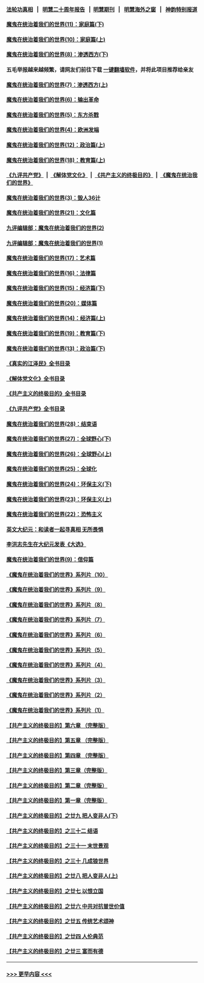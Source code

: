 #### [法轮功真相](https://github.com/gfw-breaker/truth/blob/master/README.md?t=0) &nbsp;&nbsp;|&nbsp;&nbsp; [明慧二十周年报告](https://github.com/gfw-breaker/mh-reports/blob/master/README.md?t=0) &nbsp;&nbsp;|&nbsp;&nbsp;[明慧期刊](https://github.com/gfw-breaker/mh-qikan) &nbsp;&nbsp;|&nbsp;&nbsp; [明慧海外之窗](https://github.com/gfw-breaker/mh-news/blob/master/README.md?t=0) &nbsp;&nbsp;|&nbsp;&nbsp; [神韵特别报道](https://github.com/gfw-breaker/mh-news/blob/master/shenyun.md?t=0)
#### [魔鬼在统治着我们的世界(11)：家庭篇(下)](../pages/nsc422/n10440961.md?t=11280501) 
#### [魔鬼在统治着我们的世界(10)：家庭篇(上)](../pages/nsc422/n10435448.md?t=11280501) 
#### [魔鬼在统治着我们的世界(8)：渗透西方(下)](../pages/nsc422/n10429603.md?t=11280501) 
#### 五毛举报越来越频繁，请网友们前往下载 [一键翻墙软件](https://github.com/gfw-breaker/ssr-accounts)，并将此项目推荐给亲友
#### [魔鬼在统治着我们的世界(7)：渗透西方(上)](../pages/nsc422/n10426013.md?t=11280501) 
#### [魔鬼在统治着我们的世界(6)：输出革命](../pages/nsc422/n10421536.md?t=11280501) 
#### [魔鬼在统治着我们的世界(5)：东方杀戮](../pages/nsc422/n10417707.md?t=11280501) 
#### [魔鬼在统治着我们的世界(4)：欧洲发端](../pages/nsc422/n10414890.md?t=11280501) 
#### [魔鬼在统治着我们的世界(12)：政治篇(上)](../pages/nsc422/n10444576.md?t=11280501) 
#### [魔鬼在统治着我们的世界(18)：教育篇(上)](../pages/nsc422/n10526970.md?t=11280501) 
#### [《九评共产党》](https://github.com/begood0513/9ping.md/blob/master/README.md) &nbsp;|&nbsp; [《解体党文化》](../../../../jtdwh.md/blob/master/README.md)  &nbsp;|&nbsp; [《共产主义的终极目的》](../../../../gczydzjmd.md/blob/master/README.md) &nbsp;|&nbsp; [《魔鬼在统治我们的世界》](../../../../mgztzwmdsj.md/blob/master/README.md) 
#### [魔鬼在统治着我们的世界(3)：毁人36计](../pages/nsc422/n10411583.md?t=11280501) 
#### [魔鬼在统治着我们的世界(21)：文化篇](../pages/nsc422/n10597706.md?t=11280501) 
#### [九评编辑部：魔鬼在统治着我们的世界(2)](../pages/nsc422/n10410036.md?t=11280501) 
#### [九评编辑部：魔鬼在统治着我们的世界(1)](../pages/nsc422/n10406825.md?t=11280501) 
#### [魔鬼在统治着我们的世界(17)：艺术篇](../pages/nsc422/n10499093.md?t=11280501) 
#### [魔鬼在统治着我们的世界(16)：法律篇](../pages/nsc422/n10485969.md?t=11280501) 
#### [魔鬼在统治着我们的世界(15)：经济篇(下)](../pages/nsc422/n10469975.md?t=11280501) 
#### [魔鬼在统治着我们的世界(20)：媒体篇](../pages/nsc422/n10586579.md?t=11280501) 
#### [魔鬼在统治着我们的世界(14)：经济篇(上)](../pages/nsc422/n10457370.md?t=11280501) 
#### [魔鬼在统治着我们的世界(19)：教育篇(下)](../pages/nsc422/n10564808.md?t=11280501) 
#### [魔鬼在统治着我们的世界(13)：政治篇(下)](../pages/nsc422/n10448270.md?t=11280501) 
#### [《真实的江泽民》全书目录](../pages/nsc422/n13721399.md?t=11280501) 
#### [《解体党文化》全书目录](../pages/nsc422/n13721157.md?t=11280501) 
#### [《共产主义的终极目的》全书目录](../pages/nsc422/n13721048.md?t=11280501) 
#### [《九评共产党》全书目录](../pages/nsc422/n13708085.md?t=11280501) 
#### [魔鬼在统治着我们的世界(28)：结束语](../pages/nsc422/n10936246.md?t=11280501) 
#### [魔鬼在统治着我们的世界(27)：全球野心(下)](../pages/nsc422/n10928319.md?t=11280501) 
#### [魔鬼在统治着我们的世界(26)：全球野心(上)](../pages/nsc422/n10900318.md?t=11280501) 
#### [魔鬼在统治着我们的世界(25)：全球化](../pages/nsc422/n10788205.md?t=11280501) 
#### [魔鬼在统治着我们的世界(24)：环保主义(下)](../pages/nsc422/n10695307.md?t=11280501) 
#### [魔鬼在统治着我们的世界(23)：环保主义(上)](../pages/nsc422/n10688613.md?t=11280501) 
#### [魔鬼在统治着我们的世界(22)：恐怖主义](../pages/nsc422/n10614727.md?t=11280501) 
#### [英文大纪元：和读者一起寻真相 无所畏惧](../pages/nsc422/n12542027.md?t=11280501) 
#### [李洪志先生在大纪元发表《大选》](../pages/nsc422/n12534746.md?t=11280501) 
#### [魔鬼在统治着我们的世界(9)：信仰篇](../pages/nsc422/n10432159.md?t=11280501) 
#### [《魔鬼在统治着我们的世界》系列片（10）](../pages/nsc422/n12292670.md?t=11280501) 
#### [《魔鬼在统治着我们的世界》系列片（9）](../pages/nsc422/n12290859.md?t=11280501) 
#### [《魔鬼在统治着我们的世界》系列片（8）](../pages/nsc422/n12287445.md?t=11280501) 
#### [《魔鬼在统治着我们的世界》系列片（7）](../pages/nsc422/n12283425.md?t=11280501) 
#### [《魔鬼在统治着我们的世界》系列片（6）](../pages/nsc422/n12282314.md?t=11280501) 
#### [《魔鬼在统治着我们的世界》系列片（5）](../pages/nsc422/n12281419.md?t=11280501) 
#### [《魔鬼在统治着我们的世界》系列片（4）](../pages/nsc422/n12274024.md?t=11280501) 
#### [《魔鬼在统治着我们的世界》系列片（3）](../pages/nsc422/n12271322.md?t=11280501) 
#### [《魔鬼在统治着我们的世界》系列片（2）](../pages/nsc422/n12269049.md?t=11280501) 
#### [《魔鬼在统治着我们的世界》系列片（1）](../pages/nsc422/n12267575.md?t=11280501) 
#### [【共产主义的终极目的】第六章 （完整版）](../pages/nsc422/n11428913.md?t=11280501) 
#### [【共产主义的终极目的】第五章 （完整版）](../pages/nsc422/n11428912.md?t=11280501) 
#### [【共产主义的终极目的】第四章 （完整版）](../pages/nsc422/n11428907.md?t=11280501) 
#### [【共产主义的终极目的】第三章（完整版）](../pages/nsc422/n11428848.md?t=11280501) 
#### [【共产主义的终极目的】第二章（完整版）](../pages/nsc422/n11428831.md?t=11280501) 
#### [【共产主义的终极目的】第一章（完整版）](../pages/nsc422/n11417651.md?t=11280501) 
#### [【共产主义的终极目的】之廿九 把人变非人(下)](../pages/nsc422/n11344140.md?t=11280501) 
#### [【共产主义的终极目的】之三十二 结语](../pages/nsc422/n11360535.md?t=11280501) 
#### [【共产主义的终极目的】之三十一 末世景观](../pages/nsc422/n11351129.md?t=11280501) 
#### [【共产主义的终极目的】之三十 几成狼世界](../pages/nsc422/n11348280.md?t=11280501) 
#### [【共产主义的终极目的】之廿八 把人变非人(上)](../pages/nsc422/n11340492.md?t=11280501) 
#### [【共产主义的终极目的】之廿七 以恨立国](../pages/nsc422/n11336944.md?t=11280501) 
#### [【共产主义的终极目的】之廿六 中共对抗普世价值](../pages/nsc422/n11324785.md?t=11280501) 
#### [【共产主义的终极目的】之廿五 传统艺术颂神](../pages/nsc422/n11296396.md?t=11280501) 
#### [【共产主义的终极目的】之廿四 人伦典范](../pages/nsc422/n11296397.md?t=11280501) 
#### [【共产主义的终极目的】之廿三 富而有德](../pages/nsc422/n11283598.md?t=11280501) 

----
#### [ >>> 更早内容 <<< ](../indexes/nsc422-earlier.md)
